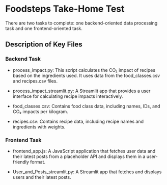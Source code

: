 # Foodsteps Take-Home Test
There are two tasks to complete: one backend-oriented data processing task and one frontend-oriented task.

## Description of Key Files
### Backend Task
- process_impact.py: This script calculates the CO₂ impact of recipes based on the ingredients used. It uses data from the food_classes.csv and recipes.csv files.

- process_impact_streamlit.py: A Streamlit app that provides a user interface for calculating recipe impacts interactively.

- food_classes.csv: Contains food class data, including names, IDs, and CO₂ impacts per kilogram.
- recipes.csv: Contains recipe data, including recipe names and ingredients with weights.

###  Frontend Task
- frontend_app.js: A JavaScript application that fetches user data and their latest posts from a placeholder API and displays them in a user-friendly format.

- User_and_Posts_streamlit.py: A Streamlit app that fetches and displays users and their latest posts.